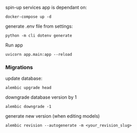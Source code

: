 spin-up services app is dependant on:
```shell
docker-compose up -d
```

generate .env file from settings:
```shell
python -m cli dotenv generate
```

Run app
```shell
uvicorn app.main:app --reload
```

### Migrations
update database:
```shell
alembic upgrade head
```

downgrade database version by 1
```shell
alembic downgrade -1
```

generate new version (when editing models)
```shell
alembic revision --autogenerate -m <your_revision_slug>
```